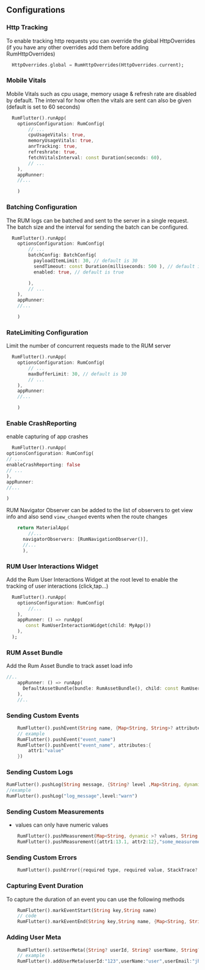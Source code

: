 ## Configurations

### Http Tracking
To enable tracking http requests you can override the global HttpOverrides (if you have any other overrides add them before adding RumHttpOverrides) 

```dart
  HttpOverrides.global = RumHttpOverrides(HttpOverrides.current);

```

### Mobile Vitals
Mobile Vitals such as cpu usage, memory usage & refresh rate are disabled by default. 
The interval for how often the vitals are sent  can also be 
given (default is set to 60 seconds)

```dart
  RumFlutter().runApp(
    optionsConfiguration: RumConfig(
        // ...
        cpuUsageVitals: true,
        memoryUsageVitals: true,
        anrTracking: true,
        refreshrate: true,
        fetchVitalsInterval: const Duration(seconds: 60),
        // ...
    ),
    appRunner:
    //...

    )

```

### Batching Configuration

The RUM logs can be batched and sent to the server in a single request. The batch size and the interval for sending the batch can be configured.

```dart
  RumFlutter().runApp(
    optionsConfiguration: RumConfig(
        // ...
        batchConfig: BatchConfig(
          payloadItemLimit: 30, // default is 30
          sendTimeout: const Duration(milliseconds: 500 ), // default is 500 milliseconds  
          enabled: true, // default is true

        ),
        // ...
    ),
    appRunner:
    //...

    )

```


### RateLimiting Configuration

Limit the number of concurrent requests made to the RUM server 

```dart
  RumFlutter().runApp(
    optionsConfiguration: RumConfig(
        // ...
        maxBufferLimit: 30, // default is 30
        // ...
    ),
    appRunner:
    //...

    )

```

### Enable CrashReporting

enable capturing of app crashes

```dart
  RumFlutter().runApp(
optionsConfiguration: RumConfig(
// ...
enableCrashReporting: false
// ...
),
appRunner:
//...

)

```


RUM Navigator Observer can be added to the list of observers to get view info and also send `view_changed` events when the route changes

```dart
    return MaterialApp(
        //...
      navigatorObservers: [RumNavigationObserver()],
      //...
      ),
```

### RUM User Interactions Widget

Add the Rum User Interactions Widget at the root level to enable the tracking of user interactions (click,tap...)

```dart
  RumFlutter().runApp(
    optionsConfiguration: RumConfig(
        //...
    ),
    appRunner: () => runApp(
       const RumUserInteractionWidget(child: MyApp())
    ),
  );
```

### RUM Asset Bundle

Add the Rum Asset Bundle to track asset load info

```dart
//..
    appRunner: () => runApp(
      DefaultAssetBundle(bundle: RumAssetBundle(), child: const RumUserInteractionWidget(child: MyApp()))
    ),
    //..
```

### Sending Custom Events



```dart
    RumFlutter().pushEvent(String name, {Map<String, String>? attributes})
    // example
    RumFlutter().pushEvent("event_name")
    RumFlutter().pushEvent("event_name", attributes:{
        attr1:"value"
    })
```


### Sending Custom Logs
```dart
RumFlutter().pushLog(String message, {String? level ,Map<String, dynamic>? context,Map<String, dynamic>? trace})
//example 
RumFlutter().pushLog("log_message",level:"warn")
```

### Sending Custom Measurements
- values can only have numeric values
```dart
    RumFlutter().pushMeasurement(Map<String, dynamic >? values, String type)
    RumFlutter().pushMeasurement({attr1:13.1, attr2:12},"some_measurements")
```

### Sending Custom Errors
```dart
    RumFlutter().pushError({required type, required value, StackTrace? stacktrace,  String? context})
```

### Capturing Event Duration

To capture the duration of an event you can use the following methods

```dart 
    RumFlutter().markEventStart(String key,String name)
    // code 
    RumFlutter().markEventEnd(String key,String name, {Map<String, String>? attributes})
```



### Adding User Meta
```dart
    RumFlutter().setUserMeta({String? userId, String? userName, String? userEmail});
    // example
    RumFlutter().addUserMeta(userId:"123",userName:"user",userEmail:"jhondoes@something.com")
```
